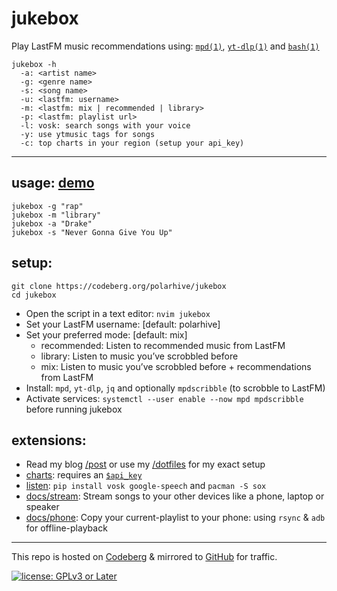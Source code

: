 # jukebox

Play LastFM music recommendations using: [`mpd(1)`](https://man.archlinux.org/man/mpd.1), [`yt-dlp(1)`](https://man.archlinux.org/man/yt-dlp.1) and [`bash(1)`](https://man.archlinux.org/man/bash.1)

```
jukebox -h
  -a: <artist name>
  -g: <genre name>
  -s: <song name>
  -u: <lastfm: username>
  -m: <lastfm: mix | recommended | library>
  -p: <lastfm: playlist url>
  -l: vosk: search songs with your voice
  -y: use ytmusic tags for songs
  -c: top charts in your region (setup your api_key)
```
---
## usage: [demo](https://www.youtube.com/watch?v=k2hNvjDdBRk)

```
jukebox -g "rap"
jukebox -m "library"
jukebox -a "Drake"
jukebox -s "Never Gonna Give You Up"
```

## setup:

```
git clone https://codeberg.org/polarhive/jukebox
cd jukebox
```

- Open the script in a text editor: `nvim jukebox`
- Set your LastFM username: [default: polarhive]
- Set your preferred mode: [default: mix]
  * recommended: Listen to recommended music from LastFM
  * library: Listen to music you’ve scrobbled before
  * mix: Listen to music you’ve scrobbled before + recommendations from LastFM
- Install: `mpd`, `yt-dlp`, `jq` and optionally `mpdscribble` (to scrobble to LastFM)
- Activate services: `systemctl --user enable --now mpd mpdscribble` before running jukebox

## extensions:

- Read my blog [/post](https://polarhive.net/blog/jukebox) or use my [/dotfiles](https://polarhive.net/dots) for my exact setup
- [charts](charts): requires an [`$api_key`](https://www.last.fm/api/account/create)
- [listen](listen): `pip install vosk google-speech` and `pacman -S sox`
- [docs/stream](docs/snapcast.md): Stream songs to your other devices like a phone, laptop or speaker
- [docs/phone](docs/phone.md): Copy your current-playlist to your phone: using `rsync` & `adb` for offline-playback

---
This repo is hosted on [Codeberg](https://polarhive.net/jukebox) & mirrored to [GitHub](https://polarhive.net/github) for traffic.

[![license: GPLv3 or Later](https://polarhive.net/assets/badges/gpl-3.svg)](https://www.gnu.org/licenses/gpl-3.0.txt)

